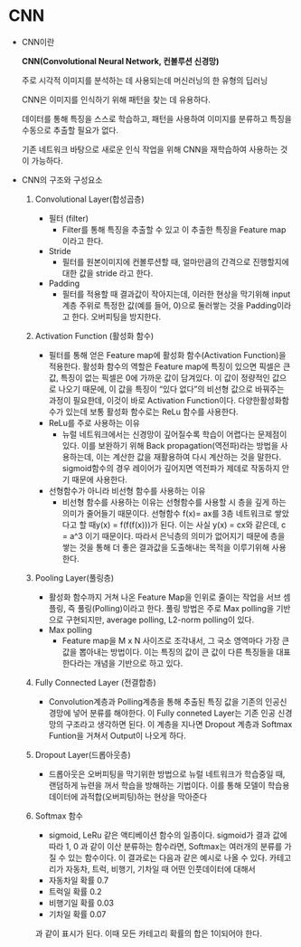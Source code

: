 # CNN

- CNN이란
    
    **CNN(Convolutional Neural Network, 컨볼루션 신경망)**
    
    주로 시각적 이미지를 분석하는 데 사용되는데 머신러닝의 한 유형의 딥러닝
    
    CNN은 이미지를 인식하기 위해 패턴을 찾는 데 유용하다. 
    
    데이터를 통해 특징을 스스로 학습하고, 패턴을 사용하여 이미지를 분류하고 특징을 수동으로 추출할 필요가 없다.
    
    기존 네트워크 바탕으로 새로운 인식 작업을 위해 CNN을 재학습하여 사용하는 것이 가능하다.
    
- CNN의 구조와 구성요소
    1. Convolutional Layer(합성곱층)
        - 필터 (filter)
            - Filter를 통해 특징을 추출할 수 있고 이 추출한 특징을 Feature map 이라고 한다.
        - Stride
            - 필터를 원본이미지에 컨볼루션할 때, 얼마만큼의 간격으로 진행할지에 대한 값을 stride 라고 한다.
        - Padding
            - 필터를 적용할 때 결과값이 작아지는데, 이러한 현상을 막기위해 input계층 주위로 특정한 값(예를 들어, 0)으로 둘러쌓는 것을 Padding이라고 한다.  오버피팅을 방지한다.
    2. Activation Function (활성화 함수)
        - 필터를 통해 얻은 Feature map에 활성화 함수(Activation Function)을 적용한다. 활성화 함수의 역할은 Feature map에 특징이 있으면 픽셀은 큰값, 특징이 없는 픽셀은 0에 가까운 값이 담겨있다. 이 값이 정량적인 값으로 나오기 때문에, 이 값을 특징이 “있다 없다”의 비선형 값으로 바꿔주는 과정이 필요한데, 이것이 바로 Activation Function이다. 다양한활성화함수가 있는데 보통 활성화 함수로는 ReLu 함수를 사용한다.
        - ReLu를 주로 사용하는 이유
            - 뉴럴 네트워크에서는 신경망이 깊어질수록 학습이 어렵다는 문제점이 있다. 이를 보완하기 위해 Back propagation(역전파)라는 방법을 사용하는데, 이는 계산한 값을 재활용하여 다시 계산하는 것을 말한다. sigmoid함수의 경우 레이어가 깊어지면 역전파가 제데로 작동하지 안기 때문에 사용한다.
        - 선형함수가 아니라 비선형 함수를 사용하는 이유
            - 비선형 함수를 사용하는 이유는 선형함수를 사용할 시 층을 깊게 하는 의미가 줄어들기 때문이다. 선형함수 f(x)= ax를 3층 네트워크로 쌓았다고 할 때y(x) = f(f(f(x)))가 된다. 이는 사실 y(x) = cx와 같은데, c = a^3 이기 때문이다. 따라서 은닉층의 의미가 없어지기 때문에 층을 쌓는 것을 통해 더 좋은 결과값을 도출해내는 목적을 이루기위해 사용한다.
    3. Pooling Layer(풀링층)
        - 활성화 함수까지 거쳐 나온 Feature Map을 인위로 줄이는 작업을 서브 셈플링, 즉 풀링(Polling)이라고 한다. 풀링 방법은 주로 Max polling을 기반으로 구현되지만, average polling, L2-norm polling이 있다.
        - Max polling
            - Feature map을 M x  N 사이즈로 조각내서, 그 국소 영역마다 가장 큰 값을 뽑아내는 방법이다. 이는 특징의 값이 큰 값이 다른 특징들을 대표한다라는 개념을 기반으로 하고 있다.
    4. Fully Connected Layer (전결합층)
        - Convolution계층과 Polling계층을 통해 추출된 특징 값을 기존의 인공신경망에 넣어 분류를 해야한다. 이 Fully conneted Layer는 기존 인공 신경망의 구조라고 생각하면 된다. 이 계층을 지나면 Dropout 계층과 Softmax Funtion을 거쳐서 Output이 나오게 하다.
    5. Dropout Layer(드롭아웃층)
        - 드롭아웃은 오버피팅을 막기위한 방법으로 뉴럴 네트워크가 학습중일 때, 랜덤하게 뉴련을 꺼서 학습을 방해하는 기법이다. 이를 통해 모델이 학습용 데이터에 과적합(오버피팅)하는 현상을 막아준다
    6. Softmax 함수
        - sigmoid, LeRu 같은 액티베이션 함수의 일종이다. sigmoid가 결과 값에 따라 1, 0 과 같이 이산 분류하는 함수라면, Softmax는 여러개의 분류를 가질 수 있는 함수이다. 이 결과로는 다음과 같은 예시로 나올 수 있다. 카테고리가 자동차, 트럭, 비행기, 기차일 때 어떤 인풋데이터에 대해서
        - 자동차일 확률 0.7
        - 트럭일 확률 0.2
        - 비행기일 확률 0.03
        - 기차일 확률 0.07
        
        과 같이 표시가 된다. 이때 모든 카테고리 확률의 합은 1이되어야 한다.